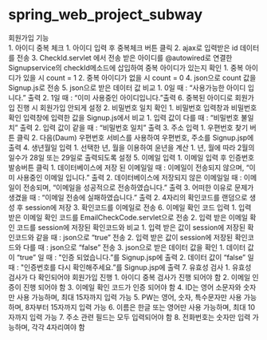 # spring_web_project_subway

<detail>
  <summary>회원가입 기능</summary>
  1. 아이디 중복 체크
    1. 아이디 입력 후 중복체크 버튼 클릭
    2. ajax로 입력받은 id 데이터를 전송
    3. CheckId.servlet 에서 전송 받은 아이디를 @autowired로 연결한 Signupservice의 checkId메소드에 삽입하여 중복 아이디가 있는지 확인
        1. 중복 아이디가 있을 시 count = 1
        2. 중복 아이디가 없을 시 count = 0
    4. json으로 count 값을 Signup.js로 전송
    5. json으로 받은 데이터 값 비교
        1. 0일 때 : “사용가능한 아이디 입니다.” 출력
        2. 1일 때 : “이미 사용중인 아이디입니다.”출력
    6. 중복된 아이디로 회원가입 진행 시 회원가입 안되게 설정
2. 비밀번호 일치 확인
    1. 비밀번호 입력창과 비밀번호 확인 입력창에 입력한 값을 Signup.js에서 비교
        1. 입력 값이 다를 때 : “비밀번호 불일치” 출력
        2. 입력 값이 같을 때 : “비밀번호 일치” 출력
3. 주소 입력 
    1. 우편번호 찾기 버튼 클릭
    2. 다음(Daum) 우편번호 서비스를 사용하여 우편번호, 주소를 Signup.jsp에 출력
4. 생년월일 입력
    1. 선택한 년, 월을 이용하여 윤년을 계산
        1.  년, 월에 따라 2월의 일수가 28일 또는 29일로 출력되도록 설정
5. 이메일 입력
    1. 이메일 입력 후 인증번호 발송버튼 클릭
        1. 데이터베이스에 저장 된 이메일일 때 : 이메일이 전송되지 않으며, “이미 사용중인 이메일 입니다.” 출력
        2. 데이터베이스에 저장되지 않은 이메일일 때 : 이메일이 전송되며, “이메일을 성공적으로 전송하였습니다.” 출력
        3. 어떠한 이유로 문제가 생겼을 때 : “이메일 전송에 실패하였습니다.” 출력
    2. 4자리의 확인코드를 랜덤으로 생성 후 session에 저장
    3. 확인코드를 이메일로 전송
6. 이메일 확인 코드 입력
    1. 입력 받은 이메일 확인 코드를 EmailCheckCode.servlet으로 전송
    2. 입력 받은 이메일 확인 코드를 session에 저장된 확인코드와 비교
        1. 입력 받은 값이 session에 저장된 확인코드와 같을 때 : json으로 “true” 전송
        2. 입력 받은 값이 session에 저장된 확인코드와 다를 때 : json으로 “false” 전송
    3. json으로 받은 데이터 값을 확인
        1. 데이터 값이 “true” 일 때 : "인증 되었습니다.”를 Signup.jsp에 출력
        2. 데이터 값이 “false” 일 때 : "인증번호를 다시 확인해주세요.”를 Signup.jsp에 출력
7. 유효성 검사
    1. 유효성 검사가 다 확인되어야 회원가입 진행
        1. 아이디 중복 검사가 진행 되어야 함
        2. 이메일 인증이 진행 되어야 함
        3. 이메일 확인 코드가 인증 되어야 함
        4. ID는 영어 소문자와 숫자만 사용 가능하며, 최대 15자까지 입력 가능
        5. PW는 영어, 숫자, 특수문자만 사용 가능하며, 8자부터 15자까지 입력 가능
        6. 이름은 한글 또는 영어만 사용 가능하며, 최대 10자까지 입력 가능
        7. 주소 관련 필드는 모두 입력되어야 함
        8. 전화번호는 숫자만 입력 가능하며, 각각 4자리여야 함
</detail>
